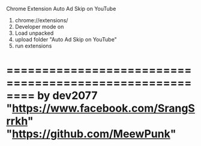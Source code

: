 Chrome Extension Auto Ad Skip on YouTube
1.  chrome://extensions/
2. Developer mode on
3. Load unpacked
4. upload folder "Auto Ad Skip on YouTube"
5. run extensions 

========================================================
by dev2077
"https://www.facebook.com/SrangSrrkh"
"https://github.com/MeewPunk"
========================================================


